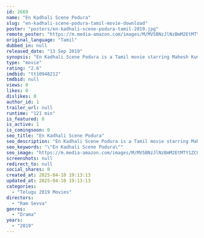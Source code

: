 ```yaml
---
id: 2669
name: "En Kadhali Scene Podura"
slug: "en-kadhali-scene-podura-tamil-movie-download"
poster: "posters/en-kadhali-scene-podura-tamil-2019.jpg"
remote_poster: "https://m.media-amazon.com/images/M/MV5BNzJlNzBmM2EtMTY1ZC00NDUyLWI3YmYtZGZlOGMzOTNmMGQwXkEyXkFqcGdeQXVyMTA4NDIzMTY1._V1_SX300.jpg"
original_language: "Tamil"
dubbed_in: null
released_date: "13 Sep 2019"
synopsis: "En Kadhali Scene Podura is a Tamil movie starring Mahesh Kumar and Shalu Chourasiya in prominent roles. It is a drama romantic directed by Ram Sevaa."
type: "movie"
rating: "2.6"
imdbid: "tt10948212"
tmdbid: null
views: 0
likes: 0
dislikes: 0
author_id: 1
trailer_url: null
runtime: "121 min"
is_featured: 0
is_active: 1
is_comingsoon: 0
seo_title: "En Kadhali Scene Podura"
seo_description: "En Kadhali Scene Podura is a Tamil movie starring Mahesh Kumar and Shalu Chourasiya in prominent roles. It is a drama romantic directed by Ram Sevaa."
seo_keywords: "\"En Kadhali Scene Podura\""
seo_image: "https://m.media-amazon.com/images/M/MV5BNzJlNzBmM2EtMTY1ZC00NDUyLWI3YmYtZGZlOGMzOTNmMGQwXkEyXkFqcGdeQXVyMTA4NDIzMTY1._V1_SX300.jpg"
screenshots: null
redirect_to: null
social_shares: 0
created_at: 2025-04-10 19:13:13
updated_at: 2025-04-10 19:13:13
categories:
  - "Telugu 2019 Movies"
directors:
  - "Ram Sevva"
genres:
  - "Drama"
years:
  - "2019"
---
```

